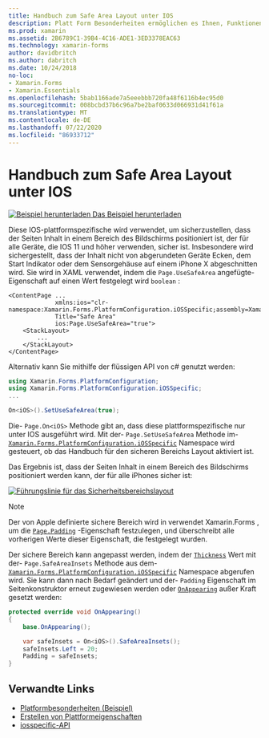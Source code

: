 ```yaml
---
title: Handbuch zum Safe Area Layout unter IOS
description: Platt Form Besonderheiten ermöglichen es Ihnen, Funktionen zu nutzen, die nur auf einer bestimmten Plattform verfügbar sind, ohne dass benutzerdefinierte Renderer oder Effekte implementiert werden. In diesem Artikel wird erläutert, wie Sie die plattformspezifische IOS-Anwendung nutzen, um sicherzustellen, dass Seiteninhalte in einem Bereich des Bildschirms positioniert sind, der für alle Geräte mit IOS 11 und höher sicher ist.
ms.prod: xamarin
ms.assetid: 2B6789C1-39B4-4C16-ADE1-3ED3378EAC63
ms.technology: xamarin-forms
author: davidbritch
ms.author: dabritch
ms.date: 10/24/2018
no-loc:
- Xamarin.Forms
- Xamarin.Essentials
ms.openlocfilehash: 5bab1166ade7a5eeebbb720fa48f6116b4ec95d0
ms.sourcegitcommit: 008bcbd37b6c96a7be2baf0633d066931d41f61a
ms.translationtype: MT
ms.contentlocale: de-DE
ms.lasthandoff: 07/22/2020
ms.locfileid: "86933712"
---
```

# <a name="safe-area-layout-guide-on-ios"></a>Handbuch zum Safe Area Layout unter IOS

[![Beispiel herunterladen](~/media/shared/download.png) Das Beispiel herunterladen](https://docs.microsoft.com/samples/xamarin/xamarin-forms-samples/userinterface-platformspecifics)

Diese IOS-plattformspezifische wird verwendet, um sicherzustellen, dass der Seiten Inhalt in einem Bereich des Bildschirms positioniert ist, der für alle Geräte, die IOS 11 und höher verwenden, sicher ist. Insbesondere wird sichergestellt, dass der Inhalt nicht von abgerundeten Geräte Ecken, dem Start Indikator oder dem Sensorgehäuse auf einem iPhone X abgeschnitten wird. Sie wird in XAML verwendet, indem die `Page.UseSafeArea` angefügte-Eigenschaft auf einen Wert festgelegt wird `boolean` :

```xaml
<ContentPage ...
             xmlns:ios="clr-namespace:Xamarin.Forms.PlatformConfiguration.iOSSpecific;assembly=Xamarin.Forms.Core"
             Title="Safe Area"
             ios:Page.UseSafeArea="true">
    <StackLayout>
        ...
    </StackLayout>
</ContentPage>
```

Alternativ kann Sie mithilfe der flüssigen API von c# genutzt werden:

```csharp
using Xamarin.Forms.PlatformConfiguration;
using Xamarin.Forms.PlatformConfiguration.iOSSpecific;
...

On<iOS>().SetUseSafeArea(true);
```

Die- `Page.On<iOS>` Methode gibt an, dass diese plattformspezifische nur unter IOS ausgeführt wird. Mit der- `Page.SetUseSafeArea` Methode im- [`Xamarin.Forms.PlatformConfiguration.iOSSpecific`](xref:Xamarin.Forms.PlatformConfiguration.iOSSpecific) Namespace wird gesteuert, ob das Handbuch für den sicheren Bereichs Layout aktiviert ist.

Das Ergebnis ist, dass der Seiten Inhalt in einem Bereich des Bildschirms positioniert werden kann, der für alle iPhones sicher ist:

[![Führungslinie für das Sicherheitsbereichslayout](page-safe-area-images/safe-area-layout.png)](page-safe-area-images/safe-area-layout-large.png#lightbox "Führungslinie für das Sicherheitsbereichslayout")

> [!NOTE]
> Der von Apple definierte sichere Bereich wird in verwendet Xamarin.Forms , um die [`Page.Padding`](xref:Xamarin.Forms.Page.Padding) -Eigenschaft festzulegen, und überschreibt alle vorherigen Werte dieser Eigenschaft, die festgelegt wurden.

Der sichere Bereich kann angepasst werden, indem der [`Thickness`](xref:Xamarin.Forms.Thickness) Wert mit der- `Page.SafeAreaInsets` Methode aus dem- [`Xamarin.Forms.PlatformConfiguration.iOSSpecific`](xref:Xamarin.Forms.PlatformConfiguration.iOSSpecific) Namespace abgerufen wird. Sie kann dann nach Bedarf geändert und der- `Padding` Eigenschaft im Seitenkonstruktor erneut zugewiesen werden oder [`OnAppearing`](xref:Xamarin.Forms.Page.OnAppearing) außer Kraft gesetzt werden:

```csharp
protected override void OnAppearing()
{
    base.OnAppearing();

    var safeInsets = On<iOS>().SafeAreaInsets();
    safeInsets.Left = 20;
    Padding = safeInsets;
}
```

## <a name="related-links"></a>Verwandte Links

- [Platformbesonderheiten (Beispiel)](https://docs.microsoft.com/samples/xamarin/xamarin-forms-samples/userinterface-platformspecifics)
- [Erstellen von Plattformeigenschaften](~/xamarin-forms/platform/platform-specifics/index.md#creating-platform-specifics)
- [iosspecific-API](xref:Xamarin.Forms.PlatformConfiguration.iOSSpecific)
